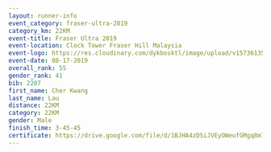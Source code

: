 ```yaml
---
layout: runner-info 
event_category: fraser-ultra-2019 
category_km: 22KM 
event-title: Fraser Ultra 2019 
event-location: Clock Tower Fraser Hill Malaysia 
event-logo: https://res.cloudinary.com/dykbosktl/image/upload/v1573613535/Logo/logo_mfst7w.jpg
event-date: 08-17-2019 
overall_rank: 55
gender_rank: 41
bib: 2207
first_name: Cher Kwang
last_name: Lau
distance: 22KM
category: 22KM
gender: Male
finish_time: 3-45-45
certificate: https://drive.google.com/file/d/1BJHA4zDSiJVEyOWeufGMgq8m7QaCjJWB/view?usp=sharing
---
```

